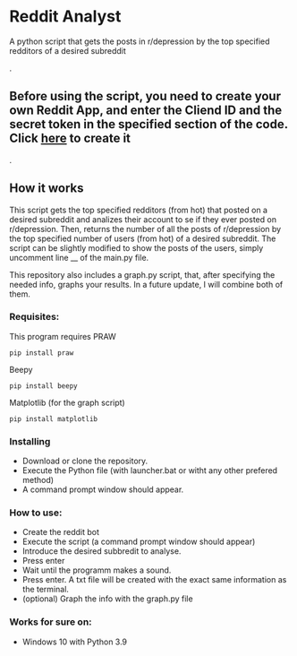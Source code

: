# Reddit Analyst
A python script that gets the posts in r/depression by the top specified redditors of a desired subreddit


.
## Before using the script, you need to create your own Reddit App, and enter the Cliend ID and the secret token in the specified section of the code. Click [here](https://www.reddit.com/prefs/apps) to create it
.

## How it works
This script gets the top specified redditors (from hot) that posted on a desired subreddit and analizes their account to se if they ever posted on r/depression. Then, returns the number of  all the posts of r/depression by the top specified number of users (from hot) of a desired subreddit. The script can be slightly modified to show the posts of the users, simply uncomment line __ of the main.py file.

This repository also includes a graph.py script, that, after specifying the needed info, graphs your results. In a future update, I will combine both of them.

### Requisites:

This program requires PRAW

    pip install praw
    
Beepy

    pip install beepy
    
Matplotlib (for the graph script)

    pip install matplotlib

### Installing

- Download or clone the repository.
- Execute the Python file (with launcher.bat or witht any other prefered method)
- A command prompt window should appear.

### How to use:
- Create the reddit bot
- Execute the script (a command prompt window should appear)
- Introduce the desired subbredit to analyse.
- Press enter
- Wait until the programm makes a sound.
- Press enter. A txt file will be created with the exact same information as the terminal.
- (optional) Graph the info with the graph.py file 

### Works for sure on:

- Windows 10 with Python 3.9
